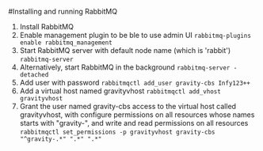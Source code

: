 #Installing and running RabbitMQ  
  1) Install RabbitMQ
  2) Enable management plugin to be ble to use admin UI
     ```rabbitmq-plugins enable rabbitmq_management```
  3) Start RabbitMQ server with default node name (which is 'rabbit')
     ```rabbitmq-server```
  4) Alternatively, start RabbitMQ in the background
     ```rabbitmq-server -detached```
  5) Add user with password
     ```rabbitmqctl add_user gravity-cbs Infy123++```
  6) Add a virtual host named gravityvhost
     ```rabbitmqctl add_vhost gravityvhost```
  7) Grant the user named gravity-cbs access to the virtual host called gravityvhost, with configure permissions on all resources whose names starts with "gravity-", and write and read permissions on all resources
     ```rabbitmqctl set_permissions -p gravityvhost gravity-cbs "^gravity-.*" ".*" ".*"```

